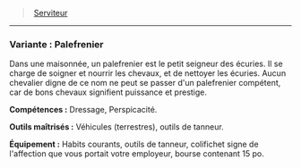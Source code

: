 ﻿---
!SubBackgroundItem
Abilities: Dressage, Perspicacité.
MasteredTools: Véhicules (terrestres), outils de tanneur.
Equipment: Habits courants, outils de tanneur, colifichet signe de l'affection que vous portait votre employeur, bourse contenant 15 po.
Id: background_serviteur_hd.md#variante--palefrenier
ParentLink: background_serviteur_hd.md#serviteur
Name: 'Variante : Palefrenier'
ParentName: Serviteur
NameLevel: 3
Attributes: {}
Description: >+
  Dans une maisonnée, un palefrenier est le petit seigneur des écuries. Il se charge de soigner et nourrir les chevaux, et de nettoyer les écuries. Aucun chevalier digne de ce nom ne peut se passer d'un palefrenier compétent, car de bons chevaux signifient puissance et prestige.

---
> [Serviteur](hd_background_serviteur.md)

---

### Variante : Palefrenier

Dans une maisonnée, un palefrenier est le petit seigneur des écuries. Il se charge de soigner et nourrir les chevaux, et de nettoyer les écuries. Aucun chevalier digne de ce nom ne peut se passer d'un palefrenier compétent, car de bons chevaux signifient puissance et prestige.

**Compétences :** Dressage, Perspicacité.

**Outils maîtrisés :** Véhicules (terrestres), outils de tanneur.

**Équipement :** Habits courants, outils de tanneur, colifichet signe de l'affection que vous portait votre employeur, bourse contenant 15 po.

